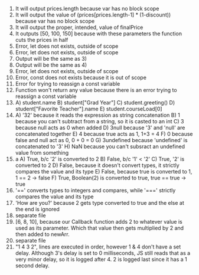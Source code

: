 1) It will output prices.length because var has no block scope
2) It will output the value of (prices[prices.length-1] * (1-discount)) because var has no block scope
3) It will output the proper, intended, value of finalPrice
4) It outputs [50, 100, 150] because with these parameters the function cuts the prices in half
5) Error, let does not exists, outside of scope
6) Error, let does not exists, outside of scope
7) Output will be the same as 3)
8) Output will be the same as 4)
9) Error, let does not exists, outside of scope
10) Error, const does not exists because it is out of scope
11) Error for trying to reassign a const variable
12) Function won't return any value because there is an error trying to reassign a const variable
13) 
    A) student.name
    B) student["Grad Year"]
    C) student.greeting()
    D) student["Favorite Teacher"].name
    E) student.courseLoad[0]
14) 
    A) '32' because it reads the expression as string concatenation
    B) 1 because you can't subtract from a string, so it is casted to an int
    C) 3 because null acts as 0 when added
    D) 3null because '3' and 'null' are concatenated together
    E) 4 because true acts as 1, 1+3 = 4
    F) 0 because false and null act as 0, 0 + 0 = 0
    G) 3undefined because 'undefined' is concatenated to '3'
    H) NaN because you can't subsract an undefined value from something
15) a
    A) True, b/c '2' is converted to 2
    B) False, b/c '1' < '2'
    C) True, '2' is converted to 2
    D) False, because it doesn't convert types, it strictly compares the value and its type
    E) False, because true is converted to 1, 1 == 2 -> false
    F) True, Boolean(2) is converted to true, true == true -> true
16) '==' converts types to integers and compares, while '===' strictly compares the value and its type
17) 'How are you?' because 2 gets type converted to true and the else at the end is ignored
18) separate file
19) [6, 8, 10], because our Callback function adds 2 to whatever value is used as its parameter. Which that value then gets multiplied by 2 and then added to newArr. 
20) separate file
21) "1 4 3 2", lines are executed in order, however 1 & 4 don't have a set delay. Although 3's delay is set to 0 milliseconds, JS still reads that as a very minor delay, so it is logged after 4. 2 is logged last since it has a 1 second delay.